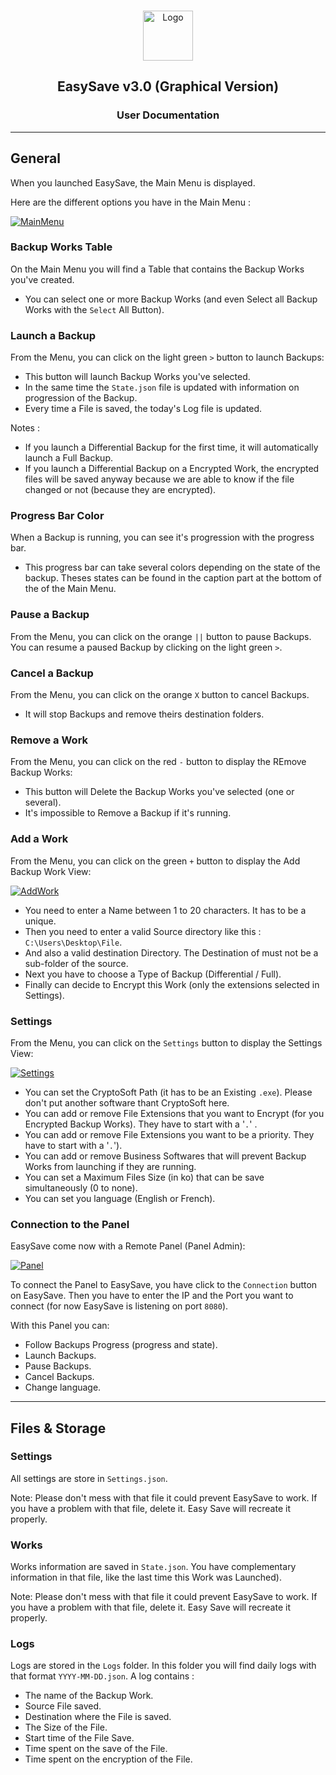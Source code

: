 <br />
<p align="center">
  <a href="https://dev.azure.com/ACALCGLK/EasySave/_git/EasySave?path=%2F&version=GBmaster">
    <img src="https://www.flaticon.com/svg/static/icons/svg/3790/3790894.svg" alt="Logo" width="80" height="80">
  </a>

  <h2 align="center">EasySave v3.0 (Graphical Version)</h2>
  <h3 align="center">User Documentation</h3>
</p>

----

## General
When you launched EasySave, the Main Menu is displayed. 

Here are the different options you have in the Main Menu :

<a href="https://ibb.co/pjBVSXV"><img src="https://i.ibb.co/Xxr0qJ0/MainMenu.png" alt="MainMenu" border="0"></a>

### Backup Works Table
On the Main Menu you will find a Table that contains the Backup Works you've created.
* You can select one or more Backup Works (and even Select all Backup Works with the `Select` All Button).

### Launch a Backup
From the Menu, you can click on the light green `>` button to launch Backups:
* This button will launch Backup Works you've selected.
* In the same time the `State.json` file is updated with information on progression of the Backup.
* Every time a File is saved, the today's Log file is updated.

Notes : 
* If you launch a Differential Backup for the first time, it will automatically launch a Full Backup.
* If you launch a Differential Backup on a Encrypted Work, the encrypted files will be saved anyway because we are able to know if the file changed or not (because they are encrypted). 

### Progress Bar Color
When a Backup is running, you can see it's progression with the progress bar.
* This progress bar can take several colors depending on the state of the backup.
 Theses states can be found in the caption part at the bottom of the of the Main Menu.

### Pause a Backup
From the Menu, you can click on the orange `||` button to pause Backups.
You can resume a paused Backup by clicking on the light green `>`.

### Cancel a Backup
From the Menu, you can click on the orange `X` button to cancel Backups.
* It will stop Backups and remove theirs destination folders. 

### Remove a Work
From the Menu, you can click on the red `-` button to display the REmove Backup Works:
* This button will Delete the Backup Works you've selected (one or several).
* It's impossible to Remove a Backup if it's running.

### Add a Work
From the Menu, you can click on the green `+` button to display the Add Backup Work View:

<a href="https://ibb.co/2hHXcSg"><img src="https://i.ibb.co/4t3B42P/AddWork.png" alt="AddWork" border="0"></a>

* You need to enter a Name between 1 to 20 characters. It has to be a unique.
* Then you need to enter a valid Source directory like this : `C:\Users\Desktop\File`.
* And also a valid destination Directory. The Destination of must not be a sub-folder of the source.
* Next you have to choose a Type of Backup (Differential / Full).
* Finally can decide to Encrypt this Work (only the extensions selected in Settings).

### Settings
From the Menu, you can click on the `Settings` button to display the Settings View:

<a href="https://ibb.co/Jj2MhS5"><img src="https://i.ibb.co/k20WdPQ/Settings.png" alt="Settings" border="0"></a>

* You can set the CryptoSoft Path (it has to be an Existing `.exe`). Please don't put another software thant CryptoSoft here.
* You can add or remove File Extensions that you want to Encrypt (for you Encrypted Backup Works). They have to start with a '`.`' .
* You can add or remove File Extensions you want to be a priority. They have to start with a '`.`').
* You can add or remove Business Softwares that will prevent Backup Works from launching if they are running.
* You can set a Maximum Files Size (in ko) that can be save simultaneously (0 to none).
* You can set you language (English or French).

### Connection to the Panel
EasySave come now with a Remote Panel (Panel Admin):

<a href="https://ibb.co/f9NRZPg"><img src="https://i.ibb.co/Mf1TK3v/Panel.png" alt="Panel" border="0"></a>

To connect the Panel to EasySave, you have click to the `Connection` button on EasySave. Then you have to enter the IP and the Port you want to connect (for now EasySave is listening on port `8080`).

With this Panel you can:
* Follow Backups Progress (progress and state).
* Launch Backups.
* Pause Backups.
* Cancel Backups.
* Change language.

---
## Files & Storage
### Settings
All settings are store in `Settings.json`.

Note: Please don't mess with that file it could prevent EasySave to work. If you have a problem with that file, delete it. Easy Save will recreate it properly.

### Works
Works information are saved in `State.json`. You have complementary information in that file, like the last time this Work was Launched). 

Note: Please don't mess with that file it could prevent EasySave to work. If you have a problem with that file, delete it. Easy Save will recreate it properly.

### Logs
Logs are stored in the `Logs` folder. In this folder you will find daily logs with that format `YYYY-MM-DD.json`. A log contains :
* The name of the Backup Work.
* Source File saved.
* Destination where the File is saved.
* The Size of the File.
* Start time of the File Save.
* Time spent on the save of the File.
* Time spent on the encryption of the File.

